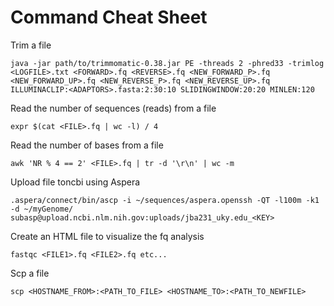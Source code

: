 # Command Cheat Sheet

Trim a file

```java -jar path/to/trimmomatic-0.38.jar PE -threads 2 -phred33 -trimlog <LOGFILE>.txt <FORWARD>.fq <REVERSE>.fq <NEW_FORWARD_P>.fq <NEW_FORWARD_UP>.fq <NEW_REVERSE_P>.fq <NEW_REVERSE_UP>.fq ILLUMINACLIP:<ADAPTORS>.fasta:2:30:10 SLIDINGWINDOW:20:20 MINLEN:120```

Read the number of sequences (reads) from a file

```expr $(cat <FILE>.fq | wc -l) / 4```

Read the number of bases from a file

```awk 'NR % 4 == 2' <FILE>.fq | tr -d '\r\n' | wc -m```

Upload file toncbi using Aspera

```.aspera/connect/bin/ascp -i ~/sequences/aspera.openssh -QT -l100m -k1 -d ~/myGenome/ subasp@upload.ncbi.nlm.nih.gov:uploads/jba231_uky.edu_<KEY>```

Create an HTML file to visualize the fq analysis

```fastqc <FILE1>.fq <FILE2>.fq etc...```

Scp a file

```scp <HOSTNAME_FROM>:<PATH_TO_FILE> <HOSTNAME_TO>:<PATH_TO_NEWFILE>```
